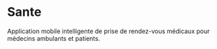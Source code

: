 # Sante
Application mobile intelligente de prise de rendez-vous médicaux pour médecins ambulants et patients.
